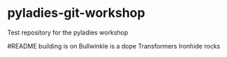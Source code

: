 # pyladies-git-workshop
Test repository for the pyladies workshop

#README building is on
Bullwinkle is a dope
Transformers Ironhide rocks